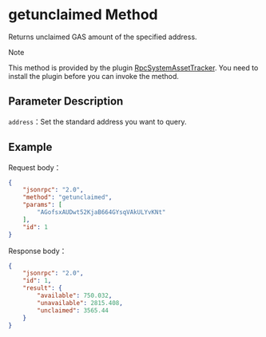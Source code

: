 # getunclaimed Method

Returns unclaimed GAS amount of the specified address.

> [!Note]
>
> This method is provided by the plugin [RpcSystemAssetTracker](https://github.com/neo-project/neo-plugins/releases). You need to install the plugin before you can invoke the method.

## Parameter Description

`address`：Set the standard address you want to query.

## Example

Request body：

```json
{
    "jsonrpc": "2.0",
    "method": "getunclaimed",
    "params": [
        "AGofsxAUDwt52KjaB664GYsqVAkULYvKNt"
    ],
    "id": 1
}
```

Response body：

```json
{
    "jsonrpc": "2.0",
    "id": 1,
    "result": {
        "available": 750.032,
        "unavailable": 2815.408,
        "unclaimed": 3565.44
    }
}
```



